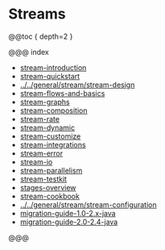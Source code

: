 <a id="streams-java"></a>
# Streams

@@toc { depth=2 }

@@@ index

* [stream-introduction](stream-introduction.md)
* [stream-quickstart](stream-quickstart.md)
* [../../general/stream/stream-design](../../general/stream/stream-design.md)
* [stream-flows-and-basics](stream-flows-and-basics.md)
* [stream-graphs](stream-graphs.md)
* [stream-composition](stream-composition.md)
* [stream-rate](stream-rate.md)
* [stream-dynamic](stream-dynamic.md)
* [stream-customize](stream-customize.md)
* [stream-integrations](stream-integrations.md)
* [stream-error](stream-error.md)
* [stream-io](stream-io.md)
* [stream-parallelism](stream-parallelism.md)
* [stream-testkit](stream-testkit.md)
* [stages-overview](stages-overview.md)
* [stream-cookbook](stream-cookbook.md)
* [../../general/stream/stream-configuration](../../general/stream/stream-configuration.md)
* [migration-guide-1.0-2.x-java](migration-guide-1.0-2.x-java.md)
* [migration-guide-2.0-2.4-java](migration-guide-2.0-2.4-java.md)

@@@